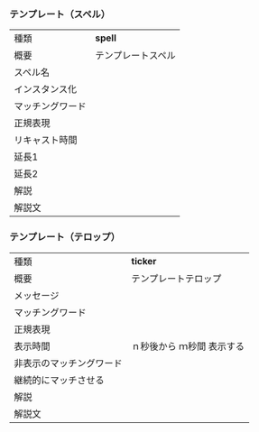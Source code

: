 ### テンプレート（スペル）
<table>

<tr><td>種類</td><td><b>spell</b></td></tr>

<tr><td>概要</td>
<td>
テンプレートスペル
</td></tr>

<tr><td>スペル名</td>
<td>
</td></tr>

<tr><td>インスタンス化</td>
<td>
</td></tr>

<tr><td>マッチングワード</td>
<td>
</td></tr>

<tr><td>正規表現</td>
<td>
</td></tr>

<tr><td>リキャスト時間</td>
<td>
</td></tr>

<tr><td>延長1</td>
<td>
</td></tr>

<tr><td>延長2</td>
<td>
</td></tr>

<tr><td colspan="2">解説</td></tr>
<tr><td colspan="2">
解説文
</td></tr>
</table>

### テンプレート（テロップ）
<table>

<tr><td>種類</td><td><b>ticker</b></td></tr>

<tr><td>概要</td>
<td>
テンプレートテロップ
</td></tr>

<tr><td>メッセージ</td>
<td>
</td></tr>

<tr><td>マッチングワード</td>
<td>
</td></tr>

<tr><td>正規表現</td>
<td>
</td></tr>

<tr><td>表示時間</td>
<td>ｎ秒後から ｍ秒間 表示する
</td></tr>

<tr><td>非表示のマッチングワード</td>
<td>
</td></tr>

<tr><td>継続的にマッチさせる</td>
<td>
</td></tr>

<tr><td colspan="2">解説</td></tr>
<tr><td colspan="2">
解説文
</td></tr>
</table>
